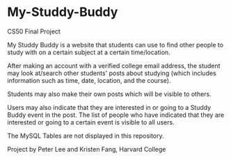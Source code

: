 # My-Studdy-Buddy
CS50 Final Project

My Studdy Buddy is a website that students can use to find other people to study with on a certain subject at a certain time/location.

After making an account with a verified college email address, the student may look at/search other students' posts about studying (which includes information such as time, date, location, and the course).

Students may also make their own posts which will be visible to others.

Users may also indicate that they are interested in or going to a Studdy Buddy event in the post. The list of people who have indicated that they are interested or going to a certain event is visible to all users.

The MySQL Tables are not displayed in this repository.

Project by Peter Lee and Kristen Fang, Harvard College
